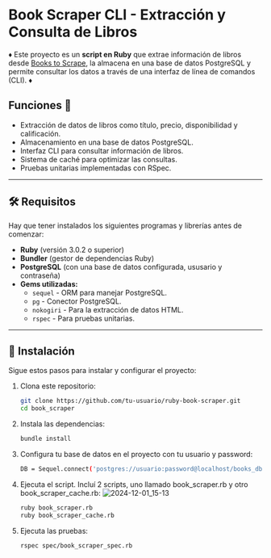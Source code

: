 # Book Scraper CLI - Extracción y Consulta de Libros

♦️ Este proyecto es un **script en Ruby** que extrae información de libros desde [Books to Scrape](https://books.toscrape.com/), la almacena en una base de datos PostgreSQL y permite consultar los datos a través de una interfaz de línea de comandos (CLI). ♦️

## Funciones 📖

- Extracción de datos de libros como título, precio, disponibilidad y calificación.
- Almacenamiento en una base de datos PostgreSQL.
- Interfaz CLI para consultar información de libros.
- Sistema de caché para optimizar las consultas.
- Pruebas unitarias implementadas con RSpec.

---

## 🛠️ Requisitos

Hay que tener instalados los siguientes programas y librerías antes de comenzar:

- **Ruby** (versión 3.0.2 o superior)
- **Bundler** (gestor de dependencias Ruby)
- **PostgreSQL** (con una base de datos configurada, ususario y contraseña)
- **Gems utilizadas:**
  - `sequel` - ORM para manejar PostgreSQL.
  - `pg` - Conector PostgreSQL.
  - `nokogiri` - Para la extracción de datos HTML.
  - `rspec` - Para pruebas unitarias.

---

## 🚀 Instalación

Sigue estos pasos para instalar y configurar el proyecto:

1. Clona este repositorio:

   ```bash
   git clone https://github.com/tu-usuario/ruby-book-scraper.git
   cd book_scraper
   
2. Instala las dependencias:
   ```bash
   bundle install

3. Configura tu base de datos en el proyecto con tu usuario y password:
   ```bash
   DB = Sequel.connect('postgres://usuario:password@localhost/books_db')

4. Ejecuta el script. Incluí 2 scripts, uno llamado book_scraper.rb y otro book_scraper_cache.rb:
   ![2024-12-01_15-13](https://github.com/user-attachments/assets/9bfd3525-f0de-404c-820a-fa039cf6c719)

   ```bash
   ruby book_scraper.rb
   ruby book_scraper_cache.rb

6. Ejecuta las pruebas:
   ```bash
   rspec spec/book_scraper_spec.rb
